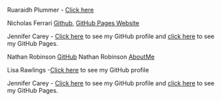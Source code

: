 Ruaraidh Plummer - [Click here](https://github.com/ruarplum)

Nicholas Ferrari [Github](https://github.com/NickFerra), [GitHub Pages Website](https://nickferra.github.io/NickWeb/)

Jennifer Carey - [Click here](https://github.com/jennifer-carey) to see my GitHub profile and [click here](https://jennifer-carey.github.io/) to see my GitHub Pages.

Nathan Robinson [GitHub](https://github.com/NathanRobinson11/)
Nathan Robinson [AboutMe](https://github.com/NathanRobinson11/)

Lisa Rawlings -[Click here](https://github.com/lisarawlings) to see my GitHub profile

Jennifer Carey - [Click here](https://github.com/jennifer-carey) to see my GitHub profile and [click here](https://jennifer-carey.github.io/) to see my GitHub Pages.